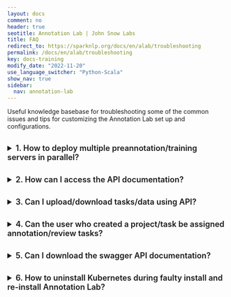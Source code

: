 ```yaml
---
layout: docs
comment: no
header: true
seotitle: Annotation Lab | John Snow Labs
title: FAQ
redirect_to: https://sparknlp.org/docs/en/alab/troubleshooting
permalink: /docs/en/alab/troubleshooting
key: docs-training
modify_date: "2022-11-20"
use_language_switcher: "Python-Scala"
show_nav: true
sidebar:
  nav: annotation-lab
---
```


<style>
  details {
    font-size: 16px;
    margin-bottom: 20px;
  }

  details > p:last-child {
    margin-bottom: 40px;
  }

  summary {
    font-size: 18px;
    font-weight: 600;
    margin-bottom: 10px;
  }

  .anchor {
    font-size: 30px;
    font-weight: 600;
    margin-bottom: 20px;
  }

  .shell-output pre.highlight {
    background-color: #efefef !important;
    color: #4e4e4e;
  }

  .shell-output pre.highlight .nb {
    color: #00a7fa;
  }

  .shell-output code {
    font-family: monospace;
  }

  pre {
    max-height: 500px;
  }
</style>

Useful knowledge basebase for troubleshooting some of the common issues and tips for customizing the Annotation Lab set up and configurations.

<br />


<Element name="faq">

<details markdown="1">
<summary>1. How to deploy multiple preannotation/training servers in parallel?</summary>

By default the Annotation Lab installation is configured to use only one model server. If you want to allow the deployment of multiple model servers (e.g. up to 3), open the `annotationlab-upgrader.sh` script located under the `artifacts` folder of your Annotation Lab installation directory. Update the below configuration properties in the `annotaionlab-upgrader.sh` script for deploying upto 3 model servers.

```sh
--set airflow.model_server.count=3
--set model_server.count=3
```
Save the file and re-run this script for the changes to take effect.
</details>

<details markdown="1">
<summary>2. How can I access the API documentation?</summary>

API documentation is included in the Annotation Lab setup. So you will need to first set up Annotation Lab. Only _admin_ user can view the API documentation available under `Settings > API Integration`.

</details>

<details markdown="1">
<summary>3. Can I upload/download tasks/data using API?</summary>

Yes, it is possible to perform both the upload and download operations using API. There is import and export API for those operations. You can get more details about it from the API documentation.

</details>

<details markdown="1">
<summary>4. Can the user who created a project/task be assigned annotation/review tasks?</summary>

The project owner has by default all permissions (annotator, reviewer, manager). So we do not need to explicitly assign the annotator or reviewer role to the owner for the tasks.

</details>

<details markdown="1">
<summary>5. Can I download the swagger API documentation?</summary>

No. At present you can only access the API documentation directly from the API integration page under `Settings > API Integration`.

</details>

<details markdown="1">

<summary>6. How to uninstall Kubernetes during faulty install and re-install Annotation Lab?</summary>

If you have access to backend CLI then you can follow the steps below to fix faulty installation issue.

1. Go to /usr/local/bin

   ```sh
   cd /usr/local/bin
   ```

2. Run the uninstall script

   ```sh
   ./k3s-uninstall.sh
   ```

3. Re-run the installer script from the project folder

   ```sh
   ./k3s-installer.sh
   ```

4. Run the annotation lab installer

   ```sh
   ./annotationlab-installer.sh
   ```

This will take some time and produce the output below:

{:.shell-output}

```sh
NAME               STATUS   ROLES                  AGE     VERSION
ip-172-31-91-230   Ready    control-plane,master   3m38s   v1.22.4+k3s1
Image is up to date for sha256:18481c1d051558c1e2e3620ba4ddf15cf4734fe35dc45fbf8065752925753c9d
Image is up to date for sha256:a5b6ca180ebba94863ac9310ebcfacaaa64aca9efaa3b1f07ff4fad90ff76f68
Image is up to date for sha256:55208fe5388a7974bc4e3d63cfe20b2f097a79e99e9d10916752c3f8da560aa6
Image is up to date for sha256:a566a53e9ae7171faac1ce58db1d48cf029fbeb6cbf28cd53fd9651d5039429c
Image is up to date for sha256:09ad16bd0d3fb577cbfdbbdc754484f707b528997d64e431cba19ef7d97ed785
NAME: annotationlab
LAST DEPLOYED: Thu Sep 22 14:16:10 2022
NAMESPACE: default
STATUS: deployed
REVISION: 1
NOTES:
#############################################################################

Thank you for installing annotationlab. Please run the following commands to get the credentials.

export KEYCLOAK_CLIENT_SECRET_KEY=$(kubectl get secret annotationlab-secret --template={{.data.KEYCLOAK_CLIENT_SECRET_KEY}} | base64 --decode; echo)
export PG_PASSWORD=$(kubectl get secrets annotationlab-postgresql  -o yaml | grep '  postgresql-password:' | cut -d ' ' -f 4 | base64 -d; echo)
export PG_KEYCLOAK_PASSWORD=$(kubectl get secrets annotationlab-keyclo-postgres -o yaml | grep '  postgresql-password:' | cut -d ' ' -f 4 | base64 -d; echo)
export ADMIN_PASSWORD=$(kubectl get secret annotationlab-keyclo-admincreds --template={{.data.password}} | base64 --decode; echo)

#############################################################################
```
</details>
</Element>